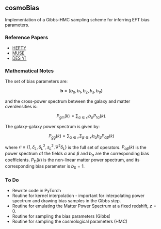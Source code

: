 ## cosmoBias

Implementation of a Gibbs-HMC sampling scheme for inferring EFT bias parameters.

### Reference Papers

-   [HEFTY](https://arxiv.org/abs/2103.09820)
-   [MUSE](https://arxiv.org/abs/2112.09354)
-   [DES Y1](https://arxiv.org/abs/1708.01530)

### Mathematical Notes

The set of bias parameters are:

$$
\boldsymbol{b} = (b_{0}, b_{1}, b_{2}, b_{s}, b_{\nabla})
$$

and the cross-power spectrum between the galaxy and matter overdensities is:

$$
P_{gm}(k)=\sum_{\alpha \in \mathcal{O}} b_{\alpha}P_{1\alpha}(k).
$$

The galaxy-galaxy power spectrum is given by:

$$
P_{gg}(k) = \sum_{\alpha \in \mathcal{O}}\sum_{\beta \in \mathcal{O}}b_{\alpha}b_{\beta}P_{\alpha\beta}(k)
$$

where $\mathcal{O}\equiv\{1,\delta_{L},\delta_{L}^{2},s_{L}^{2},\nabla^{2}\delta_{L}\}$ is the full set of operators. $P_{\alpha \beta}(k)$ is the power spectrum of the fields $\alpha$ and $\beta$ and $b_{\alpha}$ are the corresponding bias coefficients. $P_{11}(k)$ is the non-linear matter power spectrum, and its corresponding bias parameter is $b_{0}=1$.

### To Do

- Rewrite code in PyTorch
- Routine for kernel interpolation - important for interpolating power spectrum and drawing bias samples in the Gibbs step.
- Routine for emulating the Matter Power Spectrum at a fixed redshift, $z=0$.
- Routine for sampling the bias parameters (Gibbs)
- Routine for sampling the cosmological parameters (HMC)